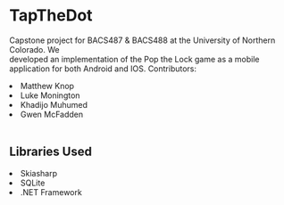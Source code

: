 # TapTheDot

Capstone project for BACS487 & BACS488 at the University of Northern Colorado. We  
developed an implementation of the Pop the Lock game as a mobile application for 
both Android and IOS.
Contributors:  
<li>Matthew Knop</li>
<li>Luke Monington</li>
<li>Khadijo Muhumed</li>
<li>Gwen McFadden</li>
<br />

Libraries Used
--------------
<li>Skiasharp</li>
<li>SQLite</li>
<li>.NET Framework</li>
